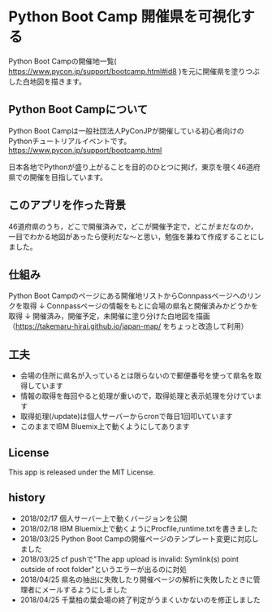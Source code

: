 # Python Boot Camp 開催県を可視化する

Python Boot Campの開催地一覧( https://www.pycon.jp/support/bootcamp.html#id8 )を元に開催県を塗りつぶした白地図を描きます。

## Python Boot Campについて

Python Boot Campは一般社団法人PyConJPが開催している初心者向けのPythonチュートリアルイベントです。
https://www.pycon.jp/support/bootcamp.html

日本各地でPythonが盛り上がることを目的のひとつに掲げ，東京を覗く46道府県での開催を目指しています。

## このアプリを作った背景

46道府県のうち，どこで開催済みで，どこが開催予定で，どこがまだなのか，一目でわかる地図があったら便利だな〜と思い，勉強を兼ねて作成することにしました。

## 仕組み

Python Boot Campのページにある開催地リストからConnpassページへのリンクを取得
↓
Connpassページの情報をもとに会場の県名と開催済みかどうかを取得
↓
開催済み，開催予定，未開催に塗り分けた白地図を描画（https://takemaru-hirai.github.io/japan-map/ をちょっと改造して利用）

## 工夫

- 会場の住所に県名が入っているとは限らないので郵便番号を使って県名を取得しています
- 情報の取得を毎回やると処理が重いので，取得処理と表示処理を分けています
- 取得処理(/update)は個人サーバーからcronで毎日1回叩いています
- このままでIBM Bluemix上で動くようにしてあります

## License

This app is released under the MIT License.

## history
- 2018/02/17 個人サーバー上で動くバージョンを公開
- 2018/02/18 IBM Bluemix上で動くようにProcfile,runtime.txtを書きました
- 2018/03/25 Python Boot Campの開催ページのテンプレート変更に対応しました
- 2018/03/25 cf pushで"The app upload is invalid: Symlink(s) point outside of root folder"というエラーが出るのに対処
- 2018/04/25 県名の抽出に失敗したり開催ページの解析に失敗したときに管理者にメールするようにしました
- 2018/04/25 千葉柏の葉会場の終了判定がうまくいかないのを修正しました


